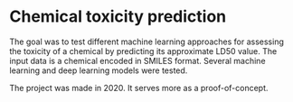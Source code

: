 # Chemical toxicity prediction

The goal was to test different machine learning approaches for assessing the toxicity of a chemical by predicting its approximate LD50 value. The input data is a chemical encoded in SMILES format. Several machine learning and deep learning models were tested. 

The project was made in 2020. It serves more as a proof-of-concept.
